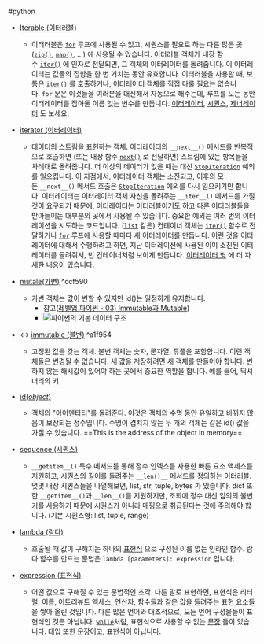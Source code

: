 #python

- [Iterable (이터러블)](https://docs.python.org/ko/3/glossary.html?highlight=mutable#term-iterable)
	- 이터러블은 [`for`](https://docs.python.org/ko/3/reference/compound_stmts.html#for) 루프에 사용될 수 있고, 시퀀스를 필요로 하는 다른 많은 곳 ([`zip()`](https://docs.python.org/ko/3/library/functions.html#zip "zip"), [`map()`](https://docs.python.org/ko/3/library/functions.html#map "map"), …) 에 사용될 수 있습니다. 이터러블 객체가 내장 함수 [`iter()`](https://docs.python.org/ko/3/library/functions.html#iter "iter") 에 인자로 전달되면, 그 객체의 이터레이터를 돌려줍니다. 이 이터레이터는 값들의 집합을 한 번 거치는 동안 유효합니다. 이터러블을 사용할 때, 보통은 [`iter()`](https://docs.python.org/ko/3/library/functions.html#iter "iter") 를 호출하거나, 이터레이터 객체를 직접 다룰 필요는 없습니다. `for` 문은 이것들을 여러분을 대신해서 자동으로 해주는데, 루프를 도는 동안 이터레이터를 잡아둘 이름 없는 변수를 만듭니다. [이터레이터](https://docs.python.org/ko/3/glossary.html?highlight=mutable#term-iterator), [시퀀스](https://docs.python.org/ko/3/glossary.html?highlight=mutable#term-sequence), [제너레이터](https://docs.python.org/ko/3/glossary.html?highlight=mutable#term-generator) 도 보세요.

- [iterator (이터레이터)](https://docs.python.org/ko/3/glossary.html?highlight=mutable#term-iterator)
	- 데이터의 스트림을 표현하는 객체. 이터레이터의 [`__next__()`](https://docs.python.org/ko/3/library/stdtypes.html#iterator.__next__ "iterator.__next__") 메서드를 반복적으로 호출하면 (또는 내장 함수 [`next()`](https://docs.python.org/ko/3/library/functions.html#next "next") 로 전달하면) 스트림에 있는 항목들을 차례대로 돌려줍니다. 더 이상의 데이터가 없을 때는 대신 [`StopIteration`](https://docs.python.org/ko/3/library/exceptions.html#StopIteration "StopIteration") 예외를 일으킵니다. 이 지점에서, 이터레이터 객체는 소진되고, 이후의 모든 `__next__()` 메서드 호출은 [`StopIteration`](https://docs.python.org/ko/3/library/exceptions.html#StopIteration "StopIteration") 예외를 다시 일으키기만 합니다. 이터레이터는 이터레이터 객체 자신을 돌려주는 `__iter__()` 메서드를 가질 것이 요구되기 때문에, 이터레이터는 이터러블이기도 하고 다른 이터러블들을 받아들이는 대부분의 곳에서 사용될 수 있습니다. 중요한 예외는 여러 번의 이터레이션을 시도하는 코드입니다. ([`list`](https://docs.python.org/ko/3/library/stdtypes.html#list "list") 같은) 컨테이너 객체는 [`iter()`](https://docs.python.org/ko/3/library/functions.html#iter "iter") 함수로 전달하거나 [`for`](https://docs.python.org/ko/3/reference/compound_stmts.html#for) 루프에 사용할 때마다 새 이터레이터를 만듭니다. 이런 것을 이터레이터에 대해서 수행하려고 하면, 지난 이터레이션에 사용된 이미 소진된 이터레이터를 돌려줘서, 빈 컨테이너처럼 보이게 만듭니다. [이터레이터 형](https://docs.python.org/ko/3/library/stdtypes.html#typeiter) 에 더 자세한 내용이 있습니다.

- [mutale(가변)](https://docs.python.org/ko/3/glossary.html?highlight=mutable#term-mutable) ^ccf590
	- 가변 객체는 값이 변할 수 있지만 id()는 일정하게 유지합니다.
		- 참고([레벨업 파이썬 - 03) Immutable과 Mutable](https://wikidocs.net/91520))
		- ![파이썬의 기본 데이터 구조](KDT/Data%20structure/assets/파이썬의%20기본%20데이터%20구조.png)
		
- ↔ [immutable (불변)](https://docs.python.org/ko/3/glossary.html?highlight=mutable#term-immutable) ^a1f954
	- 고정된 값을 갖는 객체. 불변 객체는 숫자, 문자열, 튜플을 포함합니다. 이런 객체들은 변경될 수 없습니다. 새 값을 저장하려면 새 객체를 만들어야 합니다. 변하지 않는 해시값이 있어야 하는 곳에서 중요한 역할을 합니다. 예를 들어, 딕셔너리의 키.

- [id(*object*)](https://docs.python.org/ko/3/library/functions.html#id)
	- 객체의 "아이덴티티"를 돌려준다. 이것은 객체의 수명 동안 유일하고 바뀌지 않음이 보장되는 정수입니다. 수명이 겹치지 않는 두 개의 객체는 같은 id() 값을 가질 수 있습니다. ==This is the address of the object in memory== 

- [sequence (시퀀스)](https://docs.python.org/ko/3/glossary.html?highlight=mutable#term-sequence)
	- `__getitem__()` 특수 메서드를 통해 정수 인덱스를 사용한 빠른 요소 액세스를 지원하고, 시퀀스의 길이를 돌려주는 `__len()__` 메서드를 정의하는 이터러블. 몇몇 내장 시퀀스들을 나열해보면, list, str, tuple, bytes 가 있습니다. dict 또한 `__getitem__()`과 `__len__()`를 지원하지만, 조회에 정수 대신 임의의 불변 키를 사용하기 때문에 시퀀스가 아니라 매핑으로 취급된다는 것에 주의해야 합니다. (기본 시퀀스형: list, tuple, range)

- [lambda (람다)](https://docs.python.org/ko/3/glossary.html?highlight=mutable#term-lambda)
	- 호출될 때 값이 구해지는 하나의 [표현식](https://docs.python.org/ko/3/glossary.html?highlight=mutable#term-expression) 으로 구성된 이름 없는 인라인 함수. 람다 함수를 만드는 문법은 `lambda [parameters]: expression` 입니다.

- [expression (표현식)](https://docs.python.org/ko/3/glossary.html?highlight=mutable#term-expression)
	- 어떤 값으로 구해질 수 있는 문법적인 조각. 다른 말로 표현하면, 표현식은 리터럴, 이름, 어트리뷰트 액세스, 연산자, 함수들과 같은 값을 돌려주는 표현 요소들을 쌓아 올린 것입니다. 다른 많은 언어와 대조적으로, 모든 언어 구성물들이 표현식인 것은 아닙니다. [`while`](https://docs.python.org/ko/3/reference/compound_stmts.html#while)처럼, 표현식으로 사용할 수 없는 [문장](https://docs.python.org/ko/3/glossary.html?highlight=mutable#term-statement) 들이 있습니다. 대입 또한 문장이고, 표현식이 아닙니다.